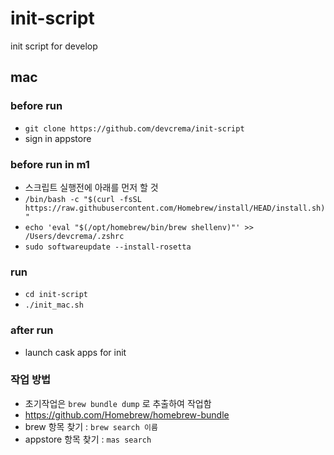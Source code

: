 # init-script
init script for develop

## mac

### before run
- `git clone https://github.com/devcrema/init-script`
- sign in appstore

### before run in m1
- 스크립트 실행전에 아래를 먼저 할 것
- `/bin/bash -c "$(curl -fsSL https://raw.githubusercontent.com/Homebrew/install/HEAD/install.sh)"`
- `echo 'eval "$(/opt/homebrew/bin/brew shellenv)"' >> /Users/devcrema/.zshrc`
- `sudo softwareupdate --install-rosetta`

### run 
- `cd init-script`
- `./init_mac.sh`

### after run
- launch cask apps for init

### 작업 방법
- 초기작업은 `brew bundle dump` 로 추출하여 작업함
- https://github.com/Homebrew/homebrew-bundle
- brew 항목 찾기 : `brew search 이름`
- appstore 항목 찾기 : `mas search`
